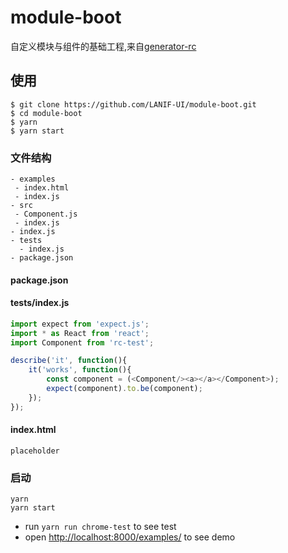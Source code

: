 # module-boot
自定义模块与组件的基础工程,来自[generator-rc](https://github.com/react-component/generator-rc)

## 使用

```
$ git clone https://github.com/LANIF-UI/module-boot.git
$ cd module-boot
$ yarn
$ yarn start
```

### 文件结构

```
- examples
 - index.html
 - index.js
- src
 - Component.js
 - index.js
- index.js
- tests
  - index.js
- package.json
```

#### package.json

#### tests/index.js

```js
import expect from 'expect.js';
import * as React from 'react';
import Component from 'rc-test';

describe('it', function(){
    it('works', function(){
        const component = (<Component/><a></a></Component>);
        expect(component).to.be(component);
    });
});
```

#### index.html

```
placeholder
```

### 启动

```
yarn
yarn start
```

* run `yarn run chrome-test` to see test
* open [http://localhost:8000/examples/](http://localhost:8000/examples/) to see demo
